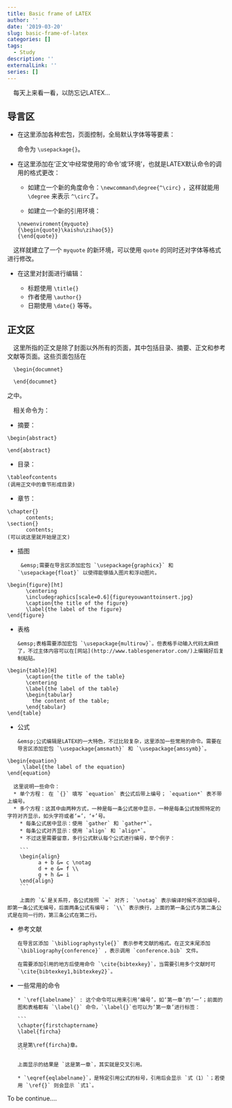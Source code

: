 ```yaml
---
title: Basic frame of LATEX
author: ''
date: '2019-03-20'
slug: basic-frame-of-latex
categories: []
tags:
  - Study
description: ''
externalLink: ''
series: []
---
```

&emsp;每天上来看一看，以防忘记LATEX...
## 导言区
* 在这里添加各种宏包，页面控制，全局默认字体等等要素：

    命令为 `\usepackage{}`。

* 在这里添加在‘正文’中经常使用的‘命令’或‘环境’，也就是LATEX默认命令的调用的格式更改：

  * 如建立一个新的角度命令：`\newcommand\degree{^\circ}` ，这样就能用 `\degree` 来表示 `^\circ`了。

  * 如建立一个新的引用环境：
  
  ```
  \newenviroment{myquote} 
  {\begin{quote}\kaishu\zihao{5}} 
  {\end{quote}}
  ```
  
&emsp;这样就建立了一个 `myquote` 的新环境，可以使用 `quote` 的同时还对字体等格式进行修改。

* 在这里对封面进行编辑：

  * 标题使用 `\title{}`
  * 作者使用 `\author{}`
  * 日期使用 `\date{}` 等等。

## 正文区
&emsp;这里所指的正文是除了封面以外所有的页面，其中包括目录、摘要、正文和参考文献等页面。这些页面包括在

```
  \begin{documnet}
  
  \end{documnet}
```  

之中。

&emsp;相关命令为：

* 摘要： 

```
\begin{abstract}

\end{abstract}
```

* 目录：

```
\tableofcontents
(调用正文中的章节形成目录)
```

* 章节：

```
\chapter{}
      contents;
\section{}
      contents;
(可以说这里就开始是正文)
```

* 插图

       &emsp;需要在导言区添加宏包 `\usepackage{graphicx}` 和 `\usepackage{float}` 以使得能够插入图片和浮动图片。
       
```
\begin{figure}[ht]
      \centering
      \includegraphics[scale=0.6]{figureyouwanttoinsert.jpg}
      \caption{the title of the figure}
      \label{the label of the figure}
\end{figure}
```

* 表格
      
      &emsp;表格需要添加宏包 `\usepackage{multirow}`。但表格手动输入代码太麻烦了，不过主体内容可以在[网站](http://www.tablesgenerator.com/)上编辑好后复制粘贴。
      
```
\begin{table}[H]
      \caption{the title of the table}
      \centering
      \label{the label of the table}
      \begin{tabular}
        the content of the table;
      \end{tabular}
\end{table}
```

* 公式

      &emsp;公式编辑是LATEX的一大特色，不过比较复杂，这里添加一些常用的命令。需要在导言区添加宏包 `\usepackage{amsmath}` 和 `\usepackage{amssymb}`。
      
```
\begin{equation}
     \label{the label of the equation}
\end{equation}
```

      这里说明一些命令：
      * 单个方程： 在 `{}` 填写 `equation` 表公式后带上编号； `equation*` 表不带上编号。
      * 多个方程：这其中由两种方式，一种是每一条公式居中显示，一种是每条公式按照特定的字符对齐显示，如头字符或者‘=’，‘+’号。
        * 每条公式居中显示：使用 `gather` 和 `gather*`。
        * 每条公式对齐显示：使用 `align` 和 `align*`。
        * 不过这里需要留意，多行公式默认每个公式进行编号，举个例子：
        
        ```
        \begin{align}
              a + b &= c \notag 
              d + e &= f \\
              g + h &= i 
        \end{align}
        ```
        
        上面的 `&`是关系符，各公式按照 `=` 对齐； `\notag` 表示编译时候不添加编号，即第一条公式无编号，后面两条公式有编号； `\\` 表示换行，上面的第一条公式与第二条公式是在同一行的，第三条公式在第二行。
          
* 参考文献

      在导言区添加 `\bibliographystyle{}` 表示参考文献的格式。在正文末尾添加 `\bibliography{conference}` ，表示调用 `conference.bib` 文件。
      
      在需要添加引用的地方后使用命令 `\cite{bibtexkey}`，当需要引用多个文献时可 `\cite{bibtexkey1,bibtexkey2}`。
      
* 一些常用的命令
      
      * `\ref{labelname}` : 这个命令可以用来引用‘编号’，如‘第一章’的‘一’；前面的图和表格都有 `\label{}` 命令，`\label{}`也可以为‘第一章’进行标签：
      
      ```
      \chapter{firstchaptername}
      \label{fircha}
      
      这是第\ref{fircha}章。
      ```
      
      上面显示的结果是 `这是第一章`，其实就是交叉引用。
      
      * `\eqref{eqlabelname}`，是特定引用公式的标号，引用后会显示 `式（1）`；若使用 `\ref{}` 则会显示 `式1`。
      
To be continue....
